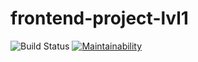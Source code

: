 # frontend-project-lvl1

![Build Status](https://github.com/demianova/frontend-project-lvl1/workflows/Node.js%20CI/badge.svg?branch=master)
[![Maintainability](https://api.codeclimate.com/v1/badges/47663c5c895ab1bca1c8/maintainability)](https://codeclimate.com/github/demianova/frontend-project-lvl1/maintainability)
